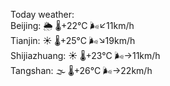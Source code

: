 Today weather:  
Beijing: 🌦 🌡️+22°C 🌬️↙11km/h  
Tianjin: ☀️ 🌡️+25°C 🌬️↘19km/h  
Shijiazhuang: ☀️ 🌡️+23°C 🌬️→11km/h  
Tangshan: 🌫  🌡️+26°C 🌬️→22km/h  

